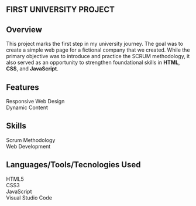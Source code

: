 ## FIRST UNIVERSITY PROJECT

## **Overview**

This project marks the first step in my university journey. The goal was to create a simple web page for a fictional company that we created.
While the primary objective was to introduce and practice the SCRUM methodology, it also served as an opportunity to strengthen foundational skills in **HTML**, **CSS**, and **JavaScript**.

## **Features**

Responsive Web Design <br>
Dynamic Content

## **Skills**

Scrum Methodology <br>
Web Development 

## **Languages/Tools/Tecnologies Used**

HTML5 <br>
CSS3 <br>
JavaScript <br>
Visual Studio Code <br>
